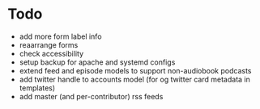 # Todo
* add more form label info
* reaarrange forms
* check accessibility
* setup backup for apache and systemd configs
* extend feed and episode models to support non-audiobook podcasts
* add twitter handle to accounts model (for og twitter card metadata in templates)
* add master (and per-contributor) rss feeds
